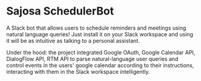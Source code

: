 # Sajosa SchedulerBot

A Slack bot that allows users to schedule reminders and meetings using natural language queries! Just install it on your Slack workspace and using it will be as intuitive as talking to a personal assistant. 

Under the hood: the project integrated Google OAuth, Google Calendar API, DialogFlow API, RTM API to parse natural-language user queries and control events in the users' google calendar according to their instructions, interacting with them in the Slack workspace intelligently.
